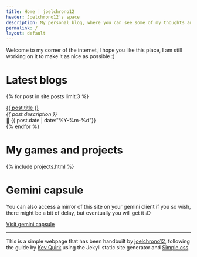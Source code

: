 ```yaml
---
title: Home | joelchrono12
header: Joelchrono12's space
description: My personal blog, where you can see some of my thoughts and ramblings about tech, gaming and my hobbies
permalink: /
layout: default
---
```


Welcome to my corner of the internet, I hope you like this place, I am still working on it to make it as nice as possible :)

# Latest blogs

{% for post in site.posts limit:3 %}
  <div class="game-box"><a href="{{ post.url }}" >{{ post.title }}</a>
  <br><em>{{ post.description }}</em><br>
  📅  {{ post.date | date:"%Y-%m-%d"}}<br>
  </div>
{% endfor %}

# My games and projects

{% include projects.html %}

# Gemini capsule

You can also access a mirror of this site on your gemini client if you so wish, there might be a bit of delay, but eventually you will get it :D

<a href="gemini://gemlog.blue/users/joelchrono12/1612572527.gmi" class="button">Visit gemini capsule</a>


---

This is a simple webpage that has been handbuilt by [joelchrono12](/contact), following the guide by [Kev Quirk](https://kevq.uk) using the Jekyll static site generator and [Simple.css](https://simplecss.org).
